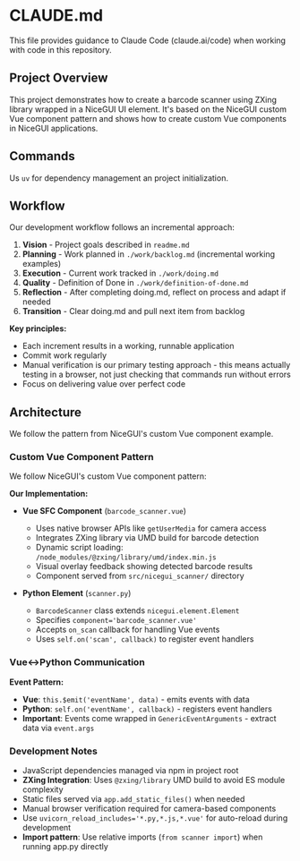# CLAUDE.md

This file provides guidance to Claude Code (claude.ai/code) when working with code in this repository.

## Project Overview

This project demonstrates how to create a barcode scanner using ZXing library wrapped in a NiceGUI UI element. It's based on the NiceGUI custom Vue component pattern and shows how to create custom Vue components in NiceGUI applications.

## Commands

Us `uv` for dependency management an project initialization.

## Workflow

Our development workflow follows an incremental approach:

1. **Vision** - Project goals described in `readme.md`
2. **Planning** - Work planned in `./work/backlog.md` (incremental working examples)
3. **Execution** - Current work tracked in `./work/doing.md`
4. **Quality** - Definition of Done in `./work/definition-of-done.md`
5. **Reflection** - After completing doing.md, reflect on process and adapt if needed
6. **Transition** - Clear doing.md and pull next item from backlog

**Key principles:**

- Each increment results in a working, runnable application
- Commit work regularly
- Manual verification is our primary testing approach - this means actually testing in a browser, not just checking that commands run without errors
- Focus on delivering value over perfect code

## Architecture

We follow the pattern from NiceGUI's custom Vue component example.

### Custom Vue Component Pattern

We follow NiceGUI's custom Vue component pattern:

**Our Implementation:**
- **Vue SFC Component** (`barcode_scanner.vue`)
  - Uses native browser APIs like `getUserMedia` for camera access
  - Integrates ZXing library via UMD build for barcode detection
  - Dynamic script loading: `/node_modules/@zxing/library/umd/index.min.js`
  - Visual overlay feedback showing detected barcode results
  - Component served from `src/nicegui_scanner/` directory

- **Python Element** (`scanner.py`)
  - `BarcodeScanner` class extends `nicegui.element.Element`
  - Specifies `component='barcode_scanner.vue'`
  - Accepts `on_scan` callback for handling Vue events
  - Uses `self.on('scan', callback)` to register event handlers

### Vue↔Python Communication

**Event Pattern:**
- **Vue**: `this.$emit('eventName', data)` - emits events with data
- **Python**: `self.on('eventName', callback)` - registers event handlers
- **Important**: Events come wrapped in `GenericEventArguments` - extract data via `event.args`

### Development Notes

- JavaScript dependencies managed via npm in project root
- **ZXing Integration**: Uses `@zxing/library` UMD build to avoid ES module complexity
- Static files served via `app.add_static_files()` when needed
- Manual browser verification required for camera-based components
- Use `uvicorn_reload_includes='*.py,*.js,*.vue'` for auto-reload during development
- **Import pattern**: Use relative imports (`from scanner import`) when running app.py directly
